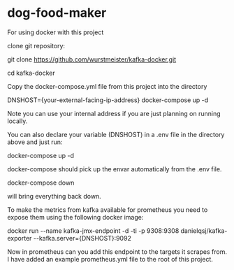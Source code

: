 # dog-food-maker

For using docker with this project

clone git repository:

git clone https://github.com/wurstmeister/kafka-docker.git 

cd kafka-docker

Copy the docker-compose.yml file from this project into the directory

DNSHOST={your-external-facing-ip-address} docker-compose up -d

Note you can use your internal address if you are just planning on running locally.

You can also declare your variable (DNSHOST) in a .env file in the directory above and just run:

docker-compose up -d

docker-compose should pick up the envar automatically from the .env file. 

docker-compose down

will bring everything back down.

To make the metrics from kafka available for prometheus you need to expose them using the following docker image:

docker run --name kafka-jmx-endpoint -d  -ti  -p 9308:9308 danielqsj/kafka-exporter  --kafka.server={DNSHOST}:9092

Now in prometheus can you add this endpoint to the targets it scrapes from. I have added an example prometheus.yml file to the root of this project.
